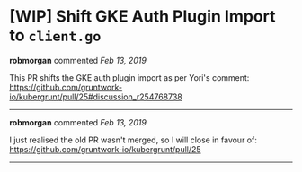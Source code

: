 # [WIP] Shift GKE Auth Plugin Import to `client.go`

**robmorgan** commented *Feb 13, 2019*

This PR shifts the GKE auth plugin import as per Yori's comment: https://github.com/gruntwork-io/kubergrunt/pull/25#discussion_r254768738
<br />
***


**robmorgan** commented *Feb 13, 2019*

I just realised the old PR wasn't merged, so I will close in favour of: https://github.com/gruntwork-io/kubergrunt/pull/25
***

